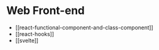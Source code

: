 # Web Front-end

* [[react-functional-component-and-class-component]]
* [[react-hooks]]
* [[svelte]]
